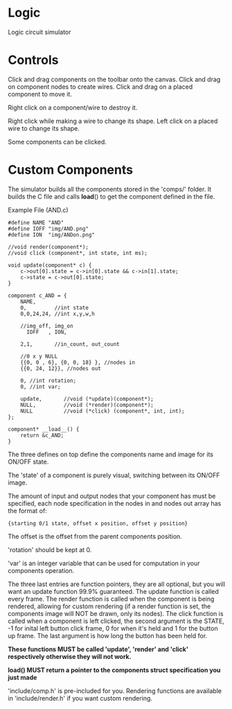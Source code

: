 # Logic
Logic circuit simulator

# Controls
Click and drag components on the toolbar onto the canvas.
Click and drag on component nodes to create wires.
Click and drag on a placed component to move it.

Right click on a component/wire to destroy it.

Right click while making a wire to change its shape.
Left click on a placed wire to change its shape.

Some components can be clicked.

# Custom Components
The simulator builds all the components stored in the 'comps/' folder.
It builds the C file and calls __load__() to get the component defined in the file.

Example File (AND.c)
```
#define NAME "AND"
#define IOFF "img/AND.png"
#define ION  "img/ANDon.png"

//void render(component*);
//void click (component*, int state, int ms);

void update(component* c) {
	c->out[0].state = c->in[0].state && c->in[1].state;
	c->state = c->out[0].state;
}

component c_AND = {
	NAME,
	0,         //int state
	0,0,24,24, //int x,y,w,h

	//img_off, img_on
	  IOFF   , ION,  

	2,1,       //in_count, out_count

	//0 x y NULL
	{{0, 0 , 6}, {0, 0, 18} }, //nodes in 
	{{0, 24, 12}}, //nodes out

	0, //int rotation;
	0, //int var;

	update,       //void (*update)(component*);
	NULL,         //void (*render)(component*);
	NULL          //void (*click) (component*, int, int);
};

component* __load__() {
	return &c_AND;
}
```

The three defines on top define the components name and image for its ON/OFF state.

The 'state' of a component is purely visual, switching between its ON/OFF image.

The amount of input and output nodes that your component has must be specified,
each node specification in the nodes in and nodes out array has the format of:
```
{starting 0/1 state, offset x position, offset y position}
```
The offset is the offset from the parent components position.

'rotation' should be kept at 0.

'var' is an integer variable that can be used for computation in your components operation.

The three last entries are function pointers, they are all optional, but you will want an
update function 99.9% guaranteed.
The update function is called every frame.
The render function is called when the component is being rendered, allowing for custom rendering
(if a render function is set, the components image will NOT be drawn, only its nodes).
The click function is called when a component is left clicked, the second argument is the STATE,
-1 for inital left button click frame, 0 for when it's held and 1 for the button up frame. The
last argument is how long the button has been held for.

**These functions MUST be called 'update', 'render' and 'click' respectively otherwise they will
not work.**

**__load__() MUST return a pointer to the components struct specification you just made**

'include/comp.h' is pre-included for you.
Rendering functions are available in 'include/render.h' if you want custom rendering.

